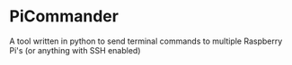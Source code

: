 # PiCommander
A tool written in python to send terminal commands to multiple Raspberry Pi's (or anything with SSH enabled)

